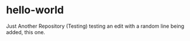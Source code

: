 # hello-world
Just Another Repository (Testing)
testing an edit with a random line being added, this one.
